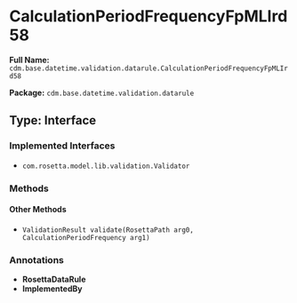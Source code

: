 # CalculationPeriodFrequencyFpMLIrd58

**Full Name:** `cdm.base.datetime.validation.datarule.CalculationPeriodFrequencyFpMLIrd58`

**Package:** `cdm.base.datetime.validation.datarule`

## Type: Interface

### Implemented Interfaces

- `com.rosetta.model.lib.validation.Validator`

### Methods

#### Other Methods

- `ValidationResult validate(RosettaPath arg0, CalculationPeriodFrequency arg1)`

### Annotations

- **RosettaDataRule**
- **ImplementedBy**

